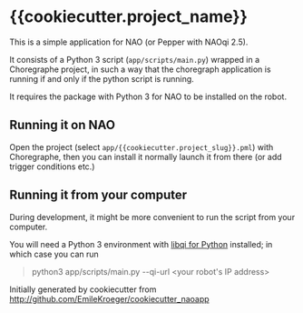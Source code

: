 # {{cookiecutter.project_name}}

This is a simple application for NAO (or Pepper with NAOqi 2.5).

It consists of a Python 3 script (`app/scripts/main.py`) wrapped in a Choregraphe project, in such a way that the choregraph application is running if and only if the python script is running.

It requires the package with Python 3 for NAO to be installed on the robot.

## Running it on NAO

Open the project (select `app/{{cookiecutter.project_slug}}.pml`) with Choregraphe, then you can install it normally launch it from there (or add trigger conditions etc.)


## Running it from your computer

During development, it might be more convenient to run the script from your computer.

You will need a Python 3 environment with [libqi for Python](https://pypi.org/project/qi/) installed; in which case you can run

> python3 app/scripts/main.py --qi-url <your robot's IP address>

Initially generated by cookiecutter from http://github.com/EmileKroeger/cookiecutter_naoapp